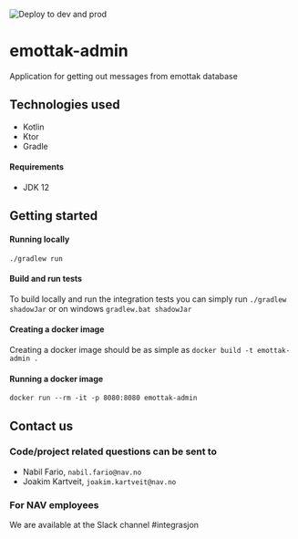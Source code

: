 ![Deploy to dev and prod](https://github.com/navikt/emottak-admin/workflows/Deploy%20to%20dev%20and%20prod/badge.svg?branch=master)
# emottak-admin
Application for getting out messages from emottak database

## Technologies used
* Kotlin
* Ktor
* Gradle

#### Requirements

* JDK 12

## Getting started
#### Running locally
`./gradlew run`


#### Build and run tests
To build locally and run the integration tests you can simply run `./gradlew shadowJar` or on windows 
`gradlew.bat shadowJar`

#### Creating a docker image
Creating a docker image should be as simple as `docker build -t emottak-admin .`

#### Running a docker image
`docker run --rm -it -p 8080:8080 emottak-admin`

## Contact us
### Code/project related questions can be sent to
* Nabil Fario, `nabil.fario@nav.no`
* Joakim Kartveit, `joakim.kartveit@nav.no`


### For NAV employees
We are available at the Slack channel #integrasjon